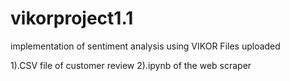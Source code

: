 # vikorproject1.1

implementation of sentiment analysis using VIKOR
Files uploaded

1).CSV file of customer review
2).ipynb of the web scraper

